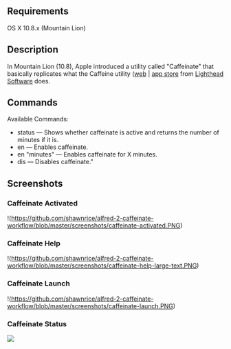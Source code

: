 ## Requirements ##

OS X 10.8.x (Mountain Lion)

## Description ##

In Mountain Lion (10.8), Apple introduced a utility called "Caffeinate" that basically replicates what the Caffeine utility ([web](http://lightheadsw.com/caffeine/) | [app store](http://itunes.apple.com/us/app/caffeine/id411246225) from [Lighthead Software](http://lightheadsw.com/) does.

## Commands ##

Available Commands:
* status 		— Shows whether caffeinate is active and returns the number of minutes if it is.
* en 	 		— Enables caffeinate.
* en "minutes" — Enables caffeinate for X minutes.
* dis 			— Disables caffeinate."

## Screenshots ##

### Caffeinate Activated ###

!(https://github.com/shawnrice/alfred-2-caffeinate-workflow/blob/master/screenshots/caffeinate-activated.PNG)

### Caffeinate Help ###

!(https://github.com/shawnrice/alfred-2-caffeinate-workflow/blob/master/screenshots/caffeinate-help-large-text.PNG)

### Caffeinate Launch ###

!(https://github.com/shawnrice/alfred-2-caffeinate-workflow/blob/master/screenshots/caffeinate-launch.PNG)

### Caffeinate Status ###

<img src=https://github.com/shawnrice/alfred-2-caffeinate-workflow/raw/master/screenshots/caffeinate-activated.PNG>
